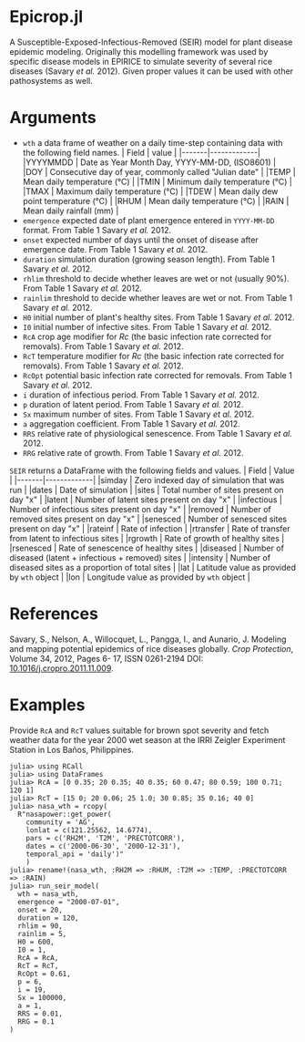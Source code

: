 # Epicrop.jl

A Susceptible-Exposed-Infectious-Removed (SEIR) model for plant disease epidemic modeling.
Originally this modelling framework was used by specific disease models in EPIRICE to simulate severity of several rice
diseases (Savary _et al._ 2012).
Given proper values it can be used with other pathosystems as well.
# Arguments
- `wth` a data frame of weather on a daily time-step containing data with the following field
names.
  | Field | value |
  |-------|-------------|
  |YYYYMMDD | Date as Year Month Day, YYYY-MM-DD, (ISO8601) |
  |DOY |  Consecutive day of year, commonly called "Julian date" |
  |TEMP | Mean daily temperature (°C) |
  |TMIN | Minimum daily temperature (°C) |
  |TMAX | Maximum daily temperature (°C) |
  |TDEW | Mean daily dew point temperature (°C) |
  |RHUM | Mean daily temperature (°C) |
  |RAIN | Mean daily rainfall (mm) |
- `emergence` expected date of plant emergence entered in `YYYY-MM-DD` format.
From Table 1 Savary *et al.* 2012.
- `onset` expected number of days until the onset of disease after emergence date.
From Table 1 Savary *et al.* 2012.
- `duration` simulation duration (growing season length).
From Table 1 Savary *et al.* 2012.
- `rhlim` threshold to decide whether leaves are wet or not (usually 90%).
From Table 1 Savary *et al.* 2012.
- `rainlim` threshold to decide whether leaves are wet or not.
From Table 1 Savary *et al.* 2012.
- `H0` initial number of plant's healthy sites.
From Table 1 Savary *et al.* 2012.
- `I0` initial number of infective sites.
From Table 1 Savary *et al.* 2012.
- `RcA` crop age modifier for *Rc* (the basic infection rate corrected for removals).
From Table 1 Savary *et al.* 2012.
- `RcT` temperature modifier for *Rc* (the basic infection rate corrected for removals).
From Table 1 Savary *et al.* 2012.
- `RcOpt` potential basic infection rate corrected for removals.
From Table 1 Savary *et al.* 2012. 
- `i` duration of infectious period.
From Table 1 Savary *et al.* 2012.
- `p` duration of latent period.
From Table 1 Savary *et al.* 2012.
- `Sx` maximum number of sites.
From Table 1 Savary *et al.* 2012.
- `a` aggregation coefficient.
From Table 1 Savary *et al.* 2012.
- `RRS` relative rate of physiological senescence.
From Table 1 Savary *et al.* 2012.
- `RRG` relative rate of growth.
From Table 1 Savary *et al.* 2012.

`SEIR` returns a DataFrame with the following fields and values.
  | Field | Value |
  |-------|-------------|
  |simday | Zero indexed day of simulation that was run |
  |dates |  Date of simulation |
  |sites | Total number of sites present on day "x" |
  |latent | Number of latent sites present on day "x" |
  |infectious | Number of infectious sites present on day "x" |
  |removed | Number of removed sites present on day "x" |
  |senesced | Number of senesced sites present on day "x" |
  |rateinf | Rate of infection | 
  |rtransfer | Rate of transfer from latent to infectious sites |
  |rgrowth | Rate of growth of healthy sites |
  |rsenesced | Rate of senescence of healthy sites |
  |diseased | Number of diseased (latent + infectious + removed) sites |
  |intensity | Number of diseased sites as a proportion of total sites |
  |lat | Latitude value as provided by `wth` object |
  |lon | Longitude value as provided by `wth` object |

# References
Savary, S., Nelson, A., Willocquet, L., Pangga, I., and Aunario,  J. Modeling and mapping
potential epidemics of rice diseases globally. _Crop Protection_, Volume 34, 2012, Pages 6-
17, ISSN 0261-2194 DOI:
[10.1016/j.cropro.2011.11.009](http://dx.doi.org/10.1016/j.cropro.2011.11.009).

# Examples

Provide `RcA` and `RcT` values suitable for brown spot severity and fetch weather data for
the year 2000 wet season at the IRRI Zeigler Experiment Station in Los Baños, Philippines.

```jldoctest
julia> using RCall
julia> using DataFrames
julia> RcA = [0 0.35; 20 0.35; 40 0.35; 60 0.47; 80 0.59; 100 0.71; 120 1]
julia> RcT = [15 0; 20 0.06; 25 1.0; 30 0.85; 35 0.16; 40 0]
julia> nasa_wth = rcopy(
  R"nasapower::get_power(
    community = 'AG',
    lonlat = c(121.25562, 14.6774),
    pars = c('RH2M', 'T2M', 'PRECTOTCORR'),
    dates = c('2000-06-30', '2000-12-31'),
    temporal_api = 'daily')"
    )
julia> rename!(nasa_wth, :RH2M => :RHUM, :T2M => :TEMP, :PRECTOTCORR => :RAIN)
julia> run_seir_model(
  wth = nasa_wth,
  emergence = "2000-07-01",
  onset = 20,
  duration = 120,
  rhlim = 90,
  rainlim = 5,
  H0 = 600,
  I0 = 1,
  RcA = RcA,
  RcT = RcT,
  RcOpt = 0.61,
  p = 6,
  i = 19,
  Sx = 100000,
  a = 1,
  RRS = 0.01,
  RRG = 0.1
)
